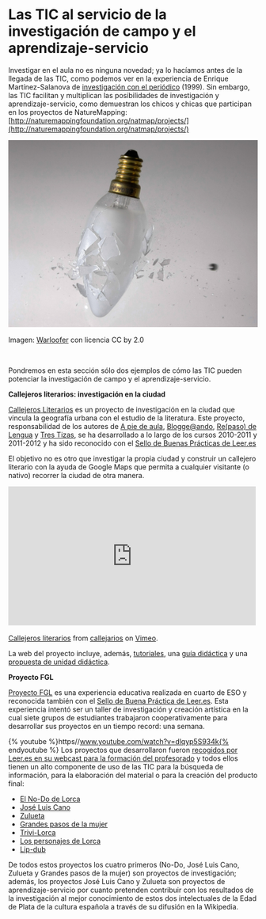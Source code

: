 
# Las TIC al servicio de la investigación de campo y el aprendizaje-servicio

Investigar en el aula no es ninguna novedad; ya lo hacíamos antes de la llegada de las TIC, como podemos ver en la experiencia de Enrique Martínez-Salanova de [investigación con el periódico](http://www.uhu.es/cine.educacion/periodico/5investigarperiodico.htm) (1999). Sin embargo, las TIC facilitan y multiplican las posibilidades de investigación y aprendizaje-servicio, como demuestran los chicos y chicas que participan en los proyectos de NatureMapping: [http://naturemappingfoundation.org/natmap/projects/](http://naturemappingfoundation.org/natmap/projects/)

![](img/bombilla_Warloofer.jpg)

Imagen: [Warloofer](http://www.flickr.com/photos/28463359@N08/4203622857) con licencia CC by 2.0

 

Pondremos en esta sección sólo dos ejemplos de cómo las TIC pueden potenciar la investigación de campo y el aprendizaje-servicio.

**Callejeros literarios: investigación en la ciudad**

[Callejeros Literarios](https://sites.google.com/site/callejerosliterarios/) es un proyecto de investigación en la ciudad que vincula la geografía urbana con el estudio de la literatura. Este proyecto, responsabilidad de los autores de [A pie de aula](http://apiedeaula.blogspot.com/), [Blogge@ando](http://irmadel.wordpress.com/), [Re(paso) de Lengua](http://repasodelengua.blogspot.com/) y [Tres Tizas](http://trestizas.wordpress.com/), se ha desarrollado a lo largo de los cursos 2010-2011 y 2011-2012 y ha sido reconocido con el [Sello de Buenas Prácticas de Leer.es](http://leer.es/buenas-practicas?p_p_auth=4fu0Jyh9&amp;p_p_id=101&amp;p_p_lifecycle=0&amp;p_p_state=maximized&amp;p_p_mode=view&amp;_101_struts_action=%2Fasset_publisher%2Fview_content&amp;_101_assetEntryId=317813&amp;_101_type=content&amp;_101_urlTitle=callejeros-literarios&amp;redirect=http%3A%2F%2Fleer.es%2Fbuenas-practicas%3Fp_p_id%3D3%26p_p_lifecycle%3D0%26p_p_state%3Dmaximized%26p_p_mode%3Dview%26_3_groupId%3D0%26_3_keywords%3Dcallejeros%2Bliterario%26_3_struts_action%3D%252Fsearch%252Fsearch%26_3_redirect%3D%252Fbuenas-practicas)

El objetivo no es otro que investigar la propia ciudad y construir un callejero literario con la ayuda de Google Maps que permita a cualquier visitante (o nativo) recorrer la ciudad de otra manera.

<iframe width="500" height="281" src="http://player.vimeo.com/video/23453783" frameborder="0"></iframe>

[Callejeros literarios](http://vimeo.com/23453783) from [callejarios](http://vimeo.com/callejarios) on [Vimeo](http://vimeo.com).

La web del proyecto incluye, además, [tutoriales](https://sites.google.com/site/callejerosliterarios/tutoriales), una [guía didáctica](https://sites.google.com/site/callejerosliterarios/guia-didactica) y una [propuesta de unidad didáctica](https://sites.google.com/site/callejerosliterarios/propuesta-unidad-didactica).

**Proyecto FGL**

[Proyecto FGL](http://lorcaenlosmilagros.blogspot.com.es/) es una experiencia educativa realizada en cuarto de ESO y reconocida también con el [Sello de Buena Práctica de Leer.es](http://leer.es/home?p_p_auth=1M1lgJPv&amp;p_p_id=101&amp;p_p_lifecycle=0&amp;p_p_state=maximized&amp;p_p_mode=view&amp;_101_struts_action=%2Fasset_publisher%2Fview_content&amp;_101_assetEntryId=319771&amp;_101_type=content&amp;_101_urlTitle=lorca-y-su-mundo-un-taller-para-jovenes-investigadores-y-creadores&amp;redirect=http%3A%2F%2Fleer.es%2Fhome%3Fp_p_id%3D3%26p_p_lifecycle%3D0%26p_p_state%3Dmaximized%26p_p_mode%3Dview%26_3_groupId%3D0%26_3_keywords%3Dlorca%2By%2Bsu%2Bmundo%2Bun%2Btaller%26_3_struts_action%3D%252Fsearch%252Fsearch%26_3_redirect%3D%252F). Esta experiencia intentó ser un taller de investigación y creación artística en la cual siete grupos de estudiantes trabajaron cooperativamente para desarrollar sus proyectos en un tiempo record: una semana.

{% youtube %}https//www.youtube.com/watch?v=dlqyp5S934k{% endyoutube %}
Los proyectos que desarrollaron fueron [recogidos por Leer.es en su webcast para la formación del profesorado](http://leer.es/mediateca/lh?p_p_id=122_INSTANCE_Vqh2vdfp6Iev&amp;p_p_lifecycle=0&amp;p_p_state=normal&amp;p_p_mode=view&amp;p_p_col_id=LEER_columna70&amp;p_p_col_count=1&amp;p_r_p_564233524_resetCur=true&amp;p_r_p_564233524_categoryId=357622) y todos ellos tienen un alto componente de uso de las TIC para la búsqueda de información, para la elaboración del material o para la creación del producto final:

- [El No-Do de Lorca](http://leer.es/web/leer/-/viernes-4-no-do)
- [José Luis Cano](http://leer.es/web/leer/-/viernes-3-jose-luis-cano)
- [Zulueta](http://leer.es/web/leer/-/viernes-5-zulueta)
- [Grandes pasos de la mujer](http://leer.es/web/leer/-/viernes-8-grandes-pasos-de-la-mujer)
- [Trivi-Lorca](http://leer.es/web/leer/-/viernes-6-trivi-lorca)
- [Los personajes de Lorca](http://leer.es/web/leer/-/viernes-7-los-personajes-de-lorca)
- [Lip-dub](http://leer.es/web/leer/-/viernes-9-lip-dub)

De todos estos proyectos los cuatro primeros (No-Do, José Luis Cano, Zulueta y Grandes pasos de la mujer) son proyectos de investigación; además, los proyectos José Luis Cano y Zulueta son proyectos de aprendizaje-servicio por cuanto pretenden contribuir con los resultados de la investigación al mejor conocimiento de estos dos intelectuales de la Edad de Plata de la cultura española a través de su difusión en la Wikipedia.


